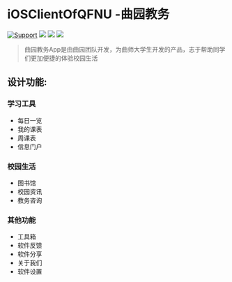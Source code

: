# iOSClientOfQFNU -曲园教务
[![Support](https://img.shields.io/badge/support-iOS%208%2B%20-blue.svg?style=flat)](https://www.apple.com/nl/ios/)
![](https://img.shields.io/badge/lanuage-Objective--C-brightgreen.svg)
![](https://img.shields.io/badge/pod-1.1.1-red.svg)
![](https://img.shields.io/badge/license-apache-green.svg)

> 曲园教务App是由曲园团队开发，为曲师大学生开发的产品，志于帮助同学们更加便捷的体验校园生活

## 设计功能:
### 学习工具
- 每日一览
- 我的课表
- 周课表
- 信息门户

### 校园生活
- 图书馆
- 校园资讯
- 教务咨询


### 其他功能
- 工具箱
- 软件反馈
- 软件分享
- 关于我们
- 软件设置


